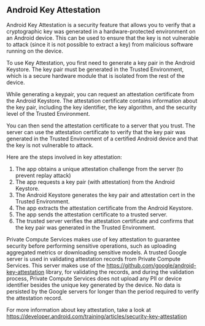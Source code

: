 <!--
 Copyright 2024 Google LLC

 Licensed under the Apache License, Version 2.0 (the "License");
 you may not use this file except in compliance with the License.
 You may obtain a copy of the License at

      http://www.apache.org/licenses/LICENSE-2.0

 Unless required by applicable law or agreed to in writing, software
 distributed under the License is distributed on an "AS IS" BASIS,
 WITHOUT WARRANTIES OR CONDITIONS OF ANY KIND, either express or implied.
 See the License for the specific language governing permissions and
 limitations under the License.
-->

## Android Key Attestation

Android Key Attestation is a security feature that allows you to verify that a
cryptographic key was generated in a hardware-protected environment on an
Android device. This can be used to ensure that the key is not vulnerable to
attack (since it is not possible to extract a key) from malicious software
running on the device.

To use Key Attestation, you first need to generate a key pair in the Android
Keystore. The key pair must be generated in the Trusted Environment, which is a
secure hardware module that is isolated from the rest of the device.

While generating a keypair, you can request an attestation certificate from the
Android Keystore. The attestation certificate contains information about the key
pair, including the key identifier, the key algorithm, and the security level of
the Trusted Environment.

You can then send the attestation certificate to a server that you trust. The
server can use the attestation certificate to verify that the key pair was
generated in the Trusted Environment of a certified Android device and that the
key is not vulnerable to attack.

Here are the steps involved in key attestation:

1.  The app obtains a unique attestation challenge from the server (to prevent
    replay attack)
2.  The app requests a key pair (with attestation) from the Android Keystore.
3.  The Android Keystore generates the key pair and attestation cert in the
    Trusted Environment.
4.  The app extracts the attestation certificate from the Android Keystore.
5.  The app sends the attestation certificate to a trusted server.
6.  The trusted server verifies the attestation certificate and confirms that
    the key pair was generated in the Trusted Environment.

Private Compute Services makes use of key attestation to guarantee security
before performing sensitive operations, such as uploading aggregated metrics or
downloading sensitive models. A trusted Google server is used in validating
attestation records from Private Compute Services. This server makes use of the
https://github.com/google/android-key-attestation library, for validating the
records, and during the validation process, Private Compute Services does not
upload any PII or device identifier besides the unique key generated by the
device. No data is persisted by the Google servers for longer than the period
required to verify the attestation record.

For more information about key attestation, take a look at
https://developer.android.com/training/articles/security-key-attestation
